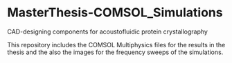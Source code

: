 # MasterThesis-COMSOL_Simulations
CAD-designing components for acoustofluidic protein crystallography

This repository includes the COMSOL Multiphysics files for the results in the thesis and the also the images for the frequency sweeps of the simulations.
